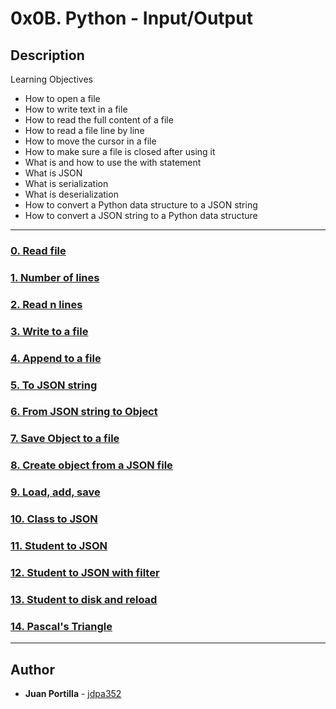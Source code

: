 # 0x0B. Python - Input/Output

## Description

Learning Objectives
* How to open a file
* How to write text in a file
* How to read the full content of a file
* How to read a file line by line
* How to move the cursor in a file
* How to make sure a file is closed after using it
* What is and how to use the with statement
* What is JSON
* What is serialization
* What is deserialization
* How to convert a Python data structure to a JSON string
* How to convert a JSON string to a Python data structure

---

### [0. Read file](./0-read_file.py)

### [1. Number of lines](./1-number_of_lines.py)

### [2. Read n lines](./2-read_lines.py)

### [3. Write to a file](./3-write_file.py)

### [4. Append to a file](./4-append_write.py)

### [5. To JSON string](./5-to_json_string.py)

### [6. From JSON string to Object](./6-from_json_string.py)

### [7. Save Object to a file](./7-save_to_json_file.py)

### [8. Create object from a JSON file](./8-load_from_json_file.py)

### [9. Load, add, save](./9-add_item.py)

### [10. Class to JSON](./10-class_to_json.py)

### [11. Student to JSON](./11-student.py)

### [12. Student to JSON with filter](./12-student.py)

### [13. Student to disk and reload](./13-student.py)

### [14. Pascal's Triangle](./14-pascal_triangle.py)

---

## Author
* **Juan Portilla** - [jdpa352](https://github.com/Jdpa357)
